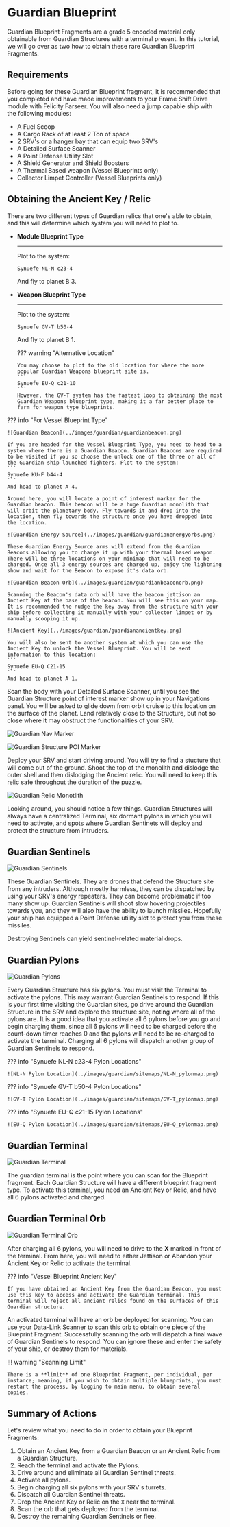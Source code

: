 # Guardian Blueprint

Guardian Blueprint Fragments are a grade 5 encoded material only obtainable from Guardian Structures with a terminal present. In this tutorial, we will go over as two how to obtain these rare Guardian Blueprint Fragments.

## Requirements

Before going for these Guardian Blueprint fragment, it is recommended that you completed and have made improvements to your Frame Shift Drive module with Felicity Farseer. You will also need a jump capable ship with the following modules:

* A Fuel Scoop
* A Cargo Rack of at least 2 Ton of space
* 2 SRV's or a hanger bay that can equip two SRV's
* A Detailed Surface Scanner
* A Point Defense Utility Slot
* A Shield Generator and Shield Boosters
* A Thermal Based weapon (Vessel Blueprints only)
* Collector Limpet Controller (Vessel Blueprints only)

## Obtaining the Ancient Key / Relic

There are two different types of Guardian relics that one's able to obtain, and this will determine which system you will need to plot to.

<div class="grid cards" markdown>

-   __Module Blueprint Type__

    ---

    Plot to the system:
    ```
    Synuefe NL-N c23-4
    ```
    And fly to planet B 3.

-   __Weapon Blueprint Type__

    ---

    Plot to the system:
    ```
    Synuefe GV-T b50-4
    ```
    And fly to planet B 1.

    ??? warning "Alternative Location"

        You may choose to plot to the old location for where the more popular Guardian Weapons blueprint site is.
        ```
        Synuefe EU-Q c21-10
        ```
        However, the GV-T system has the fastest loop to obtaining the most Guardian Weapons blueprint type, making it a far better place to farm for weapon type blueprints.

</div>

??? info "For Vessel Blueprint Type"

    ![Guardian Beacon](../images/guardian/guardianbeacon.png)

    If you are headed for the Vessel Blueprint Type, you need to head to a system where there is a Guardian Beacon. Guardian Beacons are required to be visited if you so choose the unlock one of the three or all of the Guardian ship launched fighters. Plot to the system:
    ```
    Synuefe KU-F b44-4
    ```
    And head to planet A 4.

    Around here, you will locate a point of interest marker for the Guardian beacon. This beacon will be a huge Guardian monolith that will orbit the planetary body. Fly towards it and drop into the location, then fly towards the structure once you have dropped into the location. 

    ![Guardian Energy Source](../images/guardian/guardianenergyorbs.png)

    These Guardian Energy Source arms will extend from the Guardian Beacons allowing you to charge it up with your thermal based weapon. There will be three locations on your minimap that will need to be charged. Once all 3 energy sources are charged up, enjoy the lightning show and wait for the Beacon to expose it's data orb.
    
    ![Guardian Beacon Orb](../images/guardian/guardianbeaconorb.png) 
    
    Scanning the Beacon's data orb will have the beacon jettison an Ancient Key at the base of the beacon. You will see this on your map. It is recommended the nudge the key away from the structure with your ship before collecting it manually with your collector limpet or by manually scooping it up. 
    
    ![Ancient Key](../images/guardian/guardianancientkey.png)
    
    You will also be sent to another system at which you can use the Ancient Key to unlock the Vessel Blueprint. You will be sent information to this location:
    ```
    Synuefe EU-Q C21-15
    ```
    And head to planet A 1.

Scan the body with your Detailed Surface Scanner, until you see the Guardian Structure point of interest marker show up in your Navigations panel. You will be asked to glide down from orbit cruise to this location on the surface of the planet. Land relatively close to the Structure, but not so close where it may obstruct the functionalities of your SRV.

<div class="grid" markdown>

![Guardian Nav Marker](../images/guardian/guardianstructure.png)

![Guardian Structure POI Marker](../images/guardian/guardianpoi.png)

</div>

Deploy your SRV and start driving around. You will try to find a stucture that will come out of the ground. Shoot the top of the monolith and dislodge the outer shell and then dislodging the Ancient relic. You will need to keep this relic safe throughout the duration of the puzzle.

![Guardian Relic Monotlith](../images/guardian/guardianmonolith.png)

Looking around, you should notice a few things. Guardian Structures will always have a centralized Terminal, six dormant pylons in which you will need to activate, and spots where Guardian Sentinets will deploy and protect the structure from intruders.

## Guardian Sentinels

![Guardian Sentinels](../images/guardian/guardiansentinels.png)

These Guardian Sentinels. They are drones that defend the Structure site from any intruders. Although mostly harmless, they can be dispatched by using your SRV's energy repeaters. They can become problematic if too many show up. Guardian Sentinels will shoot slow hovering projectiles towards you, and they will also have the ability to launch missiles. Hopefully your ship has equipped a Point Defense utility slot to protect you from these missiles. 

Destroying Sentinels can yield sentinel-related material drops.

## Guardian Pylons

![Guardian Pylons](../images/guardian/guardianpylon.png)

Every Guardian Structure has six pylons. You must visit the Terminal to activate the pylons. This may warrant Guardian Sentinels to respond. If this is your first time visiting the Guardian sites, go drive around the Guardian Structure in the SRV and explore the structure site, noting where all of the pylons are. It is a good idea that you activate all 6 pylons before you go and begin charging them, since all 6 pylons will need to be charged before the count-down timer reaches 0 and the pylons will need to be re-charged to activate the terminal. Charging all 6 pylons will dispatch another group of Guardian Sentinels to respond.

??? info "Synuefe NL-N c23-4 Pylon Locations"

    ![NL-N Pylon Location](../images/guardian/sitemaps/NL-N_pylonmap.png)

??? info "Synuefe GV-T b50-4 Pylon Locations"

    ![GV-T Pylon Location](../images/guardian/sitemaps/GV-T_pylonmap.png)

??? info "Synuefe EU-Q c21-15 Pylon Locations"

    ![EU-Q Pylon Location](../images/guardian/sitemaps/EU-Q_pylonmap.png)

## Guardian Terminal

![Guardian Terminal](../images/guardian/guardianterminal.png)

The guardian terminal is the point where you can scan for the Blueprint fragment. Each Guardian Structure will have a different blueprint fragment type. To activate this terminal, you need an Ancient Key or Relic, and have all 6 pylons activated and charged. 

## Guardian Terminal Orb

![Guardian Terminal Orb](../images/guardian/guardiantermorb.png)

After charging all 6 pylons, you will need to drive to the **X** marked in front of the terminal. From here, you will need to either Jettison or Abandon your Ancient Key or Relic to activate the terminal. 

??? info "Vessel Blueprint Ancient Key" 

    If you have obtained an Ancient Key from the Guardian Beacon, you must use this key to access and activate the Guardian terminal. This terminal will reject all ancient relics found on the surfaces of this Guardian structure.


An activated terminal will have an orb be deployed for scanning. You can use your Data-Link Scanner to scan this orb to obtain one piece of the Blueprint Fragment. Successfully scanning the orb will dispatch a final wave of Guardian Sentinels to respond. You can ignore these and enter the safety of your ship, or destroy them for materials. 

!!! warning "Scanning Limit"

    There is a **limit** of one Blueprint Fragment, per individual, per instance; meaning, if you wish to obtain multiple blueprints, you must restart the process, by logging to main menu, to obtain several copies. 

## Summary of Actions

Let's review what you need to do in order to obtain your Blueprint Fragments:

1. Obtain an Ancient Key from a Guardian Beacon or an Ancient Relic from a Guardian Structure.
2. Reach the terminal and activate the Pylons.
3. Drive around and eliminate all Guardian Sentinel threats.
4. Activate all pylons.
5. Begin charging all six pylons with your SRV's turrets.
6. Dispatch all Guardian Sentinel threats.
7. Drop the Ancient Key or Relic on the `X` near the terminal.
8. Scan the orb that gets deployed from the terminal.
9. Destroy the remaining Guardian Sentinels or flee.

